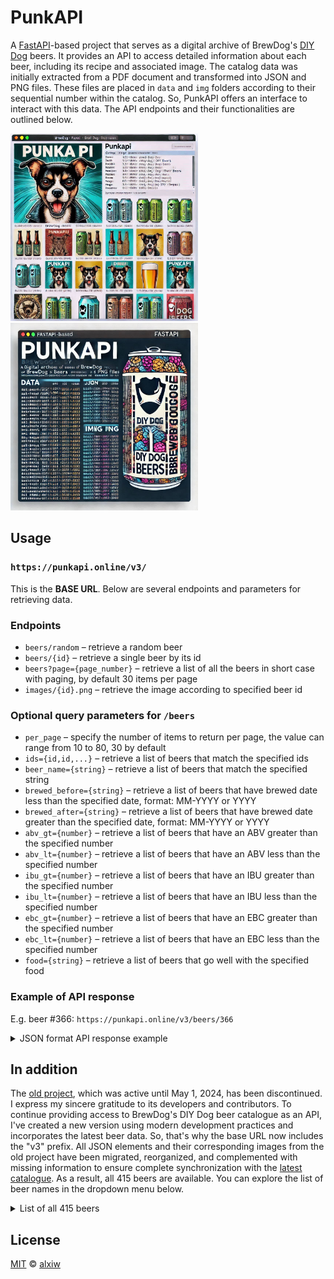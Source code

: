 # PunkAPI

A [FastAPI](https://github.com/fastapi/fastapi)-based project that serves as a digital archive of BrewDog's [DIY Dog](https://drink.brewdog.com/uk/diy-dog) beers. It provides an API to access detailed information about each beer, including its recipe and associated image. The catalog data was initially extracted from a PDF document and transformed into JSON and PNG files. These files are placed in `data` and `img` folders according to their sequential number within the catalog. So, PunkAPI offers an interface to interact with this data. The API endpoints and their functionalities are outlined below.

<img src="artwork-01.jpg" alt="drawing" width="300"/> <img src="artwork-02.jpg" alt="drawing" width="300"/>

## Usage

### `https://punkapi.online/v3/`

This is the **BASE URL**. Below are several endpoints and parameters for retrieving data.

### Endpoints

* `beers/random` – retrieve a random beer
* `beers/{id}` – retrieve a single beer by its id
* `beers?page={page_number}` – retrieve a list of all the beers in short case with paging, by default 30 items per page
* `images/{id}.png` – retrieve the image according to specified beer id

### Optional query parameters for `/beers`

* `per_page` – specify the number of items to return per page, the value can range from 10 to 80, 30 by default
* `ids={id,id,...}` – retrieve a list of beers that match the specified ids
* `beer_name={string}` – retrieve a list of beers that match the specified string
* `brewed_before={string}` – retrieve a list of beers that have brewed date less than the specified date, format: MM-YYYY or YYYY
* `brewed_after={string}` – retrieve a list of beers that have brewed date greater than the specified date, format: MM-YYYY or YYYY
* `abv_gt={number}` – retrieve a list of beers that have an ABV greater than the specified number
* `abv_lt={number}` – retrieve a list of beers that have an ABV less than the specified number
* `ibu_gt={number}` – retrieve a list of beers that have an IBU greater than the specified number
* `ibu_lt={number}` – retrieve a list of beers that have an IBU less than the specified number
* `ebc_gt={number}` – retrieve a list of beers that have an EBC greater than the specified number
* `ebc_lt={number}` – retrieve a list of beers that have an EBC less than the specified number
* `food={string}` – retrieve a list of beers that go well with the specified food

### Example of API response

E.g. beer #366: 
`https://punkapi.online/v3/beers/366`

<details>
<summary>JSON format API response example</summary>
<br>

```json
{
	"id": 366,
	"name": "Lost Lager",
	"tagline": "Dry-Hopped Pilsner.",
	"first_brewed": "2018",
	"description": "A pilsner that combines the light, crisp and clean lager profile provided by Weihenstephan's house yeast, with the vibrant citrus and stonefruit aromas associated with new German hop Saphir. This lager is easy-going but has subtle depths; toast, hints of spice and a zesty lime marmalade character.",
	"image": "366.png",
	"abv": 4.7,
	"ibu": 37,
	"target_fg": 1006,
	"target_og": 1042,
	"ebc": 5,
	"srm": 3,
	"ph": 4.4,
	"attenuation_level": 86,
	"volume": {
		"value": 20,
		"unit": "litres"
	},
	"boil_volume": {
		"value": 25,
		"unit": "litres"
	},
	"method": {
		"mash_temp": [
			{
				"temp": {
					"value": 65,
					"unit": "celsius"
				},
				"duration": 65
			}
		],
		"fermentation": {
			"temp": {
				"value": 11,
				"unit": "celsius"
			}
		},
		"twist": "Amyloglucosidase: 1g"
	},
	"ingredients": {
		"malt": [
			{
				"name": "Pilsner Malt",
				"amount": {
					"value": 3.36,
					"unit": "kilograms"
				}
			},
			{
				"name": "Carapils Malt",
				"amount": {
					"value": 0.24,
					"unit": "kilograms"
				}
			}
		],
		"hops": [
			{
				"name": "Hallertauer Taurus",
				"amount": {
					"value": 8,
					"unit": "grams"
				},
				"add": "60",
				"attribute": "Bitter"
			},
			{
				"name": "Select Spalter",
				"amount": {
					"value": 15,
					"unit": "grams"
				},
				"add": "20",
				"attribute": "Flavour"
			},
			{
				"name": "Select Spalter",
				"amount": {
					"value": 15,
					"unit": "grams"
				},
				"add": "10",
				"attribute": "Aroma"
			},
			{
				"name": "Saphir",
				"amount": {
					"value": 30,
					"unit": "grams"
				},
				"add": "0",
				"attribute": "Aroma"
			},
			{
				"name": "Saphir",
				"amount": {
					"value": 30,
					"unit": "grams"
				},
				"add": "Dry Hop",
				"attribute": "Aroma"
			}
		],
		"yeast": "W34/70"
	},
	"food_pairing": [
		"Vietnamese Pho",
		"Buffalo Chicken Wings",
		"Sashimi"
	],
	"brewers_tips": "Temperature control is extremely important for Lager, fermentation temperature around 10-12°C and a maturation period of 3-4 weeks at 1.5-2°C is ideal.",
	"contributed_by": "Alexander Ivanovsky <alxiw>"
}
```


</details>



## In addition

The [old project](https://github.com/sammdec/punkapi), which was active until May 1, 2024, has been discontinued. I express my sincere gratitude to its developers and contributors. To continue providing access to BrewDog's DIY Dog beer catalogue as an API, I've created a new version using modern development practices and incorporates the latest beer data. So, that's why the base URL now includes the "v3" prefix. All JSON elements and their corresponding images from the old project have been migrated, reorganized, and complemented with missing information to ensure complete synchronization with the [latest catalogue](https://brewdogmedia.s3.eu-west-2.amazonaws.com/docs/2019+DIY+DOG+-+V8.pdf). As a result, all 415 beers are available. You can explore the list of beer names in the dropdown menu below.

<details>
<summary>List of all 415 beers</summary>
<br>

* [x] 001 – Punk IPA 2007 – 2010
* [x] 002 – Punk IPA 2010 – current
* [x] 003 – The Physics
* [x] 004 – Riptide
* [x] 005 – Hop Rocker  
* [x] 006 – Paradox Islay
* [x] 007 – Paradox Jura
* [x] 008 – Peroxide Punk
* [x] 009 – Hype
* [x] 010 – Buzz
* [x] 011 – Edge
* [x] 012 – Storm
* [x] 013 – Cult Lager
* [x] 014 – Trashy Blonde
* [x] 015 – Original Dogma (Née Speedball)
* [x] 016 – AB:03
* [x] 017 – Zeitgeist
* [x] 018 – Bad Pixie
* [x] 019 – Chaos Theory
* [x] 020 – Zephyr
* [x] 021 – Coffee Imperial Stout
* [x] 022 – Devine Rebel
* [x] 023 – 77 Lager
* [x] 024 – Atlantic IPA
* [x] 025 – How To Disappear Completely
* [x] 026 – 5AM Saint
* [x] 027 – Tokyo Rising Sun Highland
* [x] 028 – Tokyo Rising Sun Lowland
* [x] 029 – Tokyo*
* [x] 030 – Punk Monk
* [x] 031 – Bashah
* [x] 032 – Nanny State
* [x] 033 – Tactical Nuclear Penguin
* [x] 034 – Eurotrash
* [x] 035 – Movember
* [x] 036 – Black Dog
* [x] 037 – Hardcore IPA
* [x] 038 – Sink The Bismarck!
* [x] 039 – Alpha Dog
* [x] 040 – Skull Candy
* [x] 041 – AB:01
* [x] 042 – AB:07
* [x] 043 – Prototype 27
* [x] 044 – TM10
* [x] 045 – AB:02
* [x] 046 – Hardkogt IPA
* [x] 047 – AB:04
* [x] 048 – Alice Porter
* [x] 049 – Santa Paws
* [x] 050 – AB:09
* [x] 051 – Black Tokyo Horizon
* [x] 052 – AB:05
* [x] 053 – Hello My Name Is Ingrid
* [x] 054 – IPA Is Dead: Bramling X
* [x] 055 – IPA Is Dead: Citra
* [x] 056 – IPA Is Dead: Nelson Sauvin
* [x] 057 – IPA Is Dead: Sorachi Ace
* [x] 058 – Avery Brown Dredge
* [x] 059 – Growler
* [x] 060 – Rabiator
* [x] 061 – AB:06
* [x] 062 – Juniper Wheat Beer
* [x] 063 – The End Of History
* [x] 064 – Hops Kill Nazis
* [x] 065 – Mr. Miyagi's Wasabi Stout
* [x] 066 – Sunk Punk
* [x] 067 – AB:10
* [x] 068 – AB:18
* [x] 069 – Old World India Pale Ale
* [x] 070 – Old World Russian Imperial Stout
* [x] 071 – Lost Dog
* [x] 072 – AB:08
* [x] 073 – Sunmaid Stout
* [x] 074 – Shareholder Brew: Black IPA
* [x] 075 – AB:13
* [x] 076 – IPA Is Dead: Simcoe
* [x] 077 – Libertine Porter
* [x] 078 – Mixtape 8
* [x] 079 – Bitch Please
* [x] 080 – IPA Is Dead: Challenger
* [x] 081 – IPA Is Dead: Galaxy
* [x] 082 – IPA Is Dead: HBC 369
* [x] 083 – IPA Is Dead: Motueka
* [x] 084 – Dead Pony Club
* [x] 085 – Libertine Black Ale
* [x] 086 – Anarchist Alchemist
* [x] 087 – Dog A
* [x] 088 – Hunter Foundation Pale Ale
* [x] 089 – AB:19
* [x] 090 – Jack Hammer
* [x] 091 – Never Mind The Anabolics
* [x] 092 – San Diego Scotch Ale
* [x] 093 – AB:12
* [x] 094 – White Noise
* [x] 095 – International Arms Race
* [x] 096 – AB:11
* [x] 097 – Hello My Name Is Beastie
* [x] 098 – Dog Fight
* [x] 099 – Hoppy Christmas
* [x] 100 – Black Eyed King Imp
* [x] 101 – Cocoa Psycho
* [x] 102 – Nuns With Guns
* [x] 103 – Catherine's Pony
* [x] 104 – IPA Is Dead: Amarillo
* [x] 105 – Lichtenstein Pale Ale
* [x] 106 – AB:14
* [x] 107 – IPA Is Dead: Dana
* [x] 108 – IPA Is Dead: El Dorado
* [x] 109 – IPA Is Dead: Goldings
* [x] 110 – IPA Is Dead: Waimea
* [x] 111 – Vagabond Pilsner
* [x] 112 – AB:15
* [x] 113 – Bracken's Porter
* [x] 114 – Fake Lager
* [x] 115 – 10 Heads High
* [x] 116 – Vice Bier
* [x] 117 – Misspent Youth
* [x] 118 – #Mashtag 2013
* [x] 119 – Dog B
* [x] 120 – Electric India
* [x] 121 – Dog Wired
* [x] 122 – Hello My Name Is Mette-Marit
* [x] 123 – Everyday Anarchy
* [x] 124 – Black Jacques
* [x] 125 – Blitz Berliner Weisse
* [x] 126 – Dogma
* [x] 127 – Hello My Name Is Sonja
* [x] 128 – Shipwrecker Circus
* [x] 129 – Dead Metaphor
* [x] 130 – Baby Dogma
* [x] 131 – Unleash The Yeast: American Ale
* [x] 132 – Unleash The Yeast: Bavarian Weizen
* [x] 133 – Unleash The Yeast: Belgian Trappist
* [x] 134 – Unleash The Yeast: Pilsen Lager
* [x] 135 – IPA Is Dead: Vic Secret
* [x] 136 – Brixton Porter
* [x] 137 – Prototype Challenge: Hobo Pop
* [x] 138 – Prototype Challenge: Interstellar
* [x] 139 – Prototype Challenge: Moshi Moshi 15
* [x] 140 – Black Eye Joe
* [x] 141 – Lumberjack Stout
* [x] 142 – Clown King
* [x] 143 – Hello My Name Is Vladimir
* [x] 144 – Bourbon Baby
* [x] 145 – AB:16
* [x] 146 – Comet
* [x] 147 – HBC 366 IPA
* [x] 148 – Kohatu
* [x] 149 – Hello My Name Is Zé
* [x] 150 – Alpha Pop
* [x] 151 – Jasmine IPA
* [x] 152 – #Mashtag 2014
* [x] 153 – Dog C
* [x] 154 – Hello My Name Is Päivi
* [x] 155 – Vote Sepp
* [x] 156 – Magic Stone Dog
* [x] 157 – Russian Doll: Barley Wine
* [x] 158 – Sub Hop
* [x] 159 – U-Boat
* [x] 160 – American Wheat
* [x] 161 – Cap Dog
* [x] 162 – Russian Doll: Double IPA
* [x] 163 – Russian Doll: India Pale Ale
* [x] 164 – Russian Doll: Pale
* [x] 165 – This.Is.Lager.
* [x] 166 – India Pale Weizen
* [x] 167 – AB:17
* [x] 168 – Konnichiwa Kitsune
* [x] 169 – Prototype Challenge: All Day Long
* [x] 170 – Prototype Challenge: Hop Fiction
* [x] 171 – Prototype Challenge: Vagabond Pale Ale
* [x] 172 – Black Eyed King Imp Vietnamese Coffee Edition
* [x] 173 – Shareholder Brew: Bounty Hunter
* [x] 174 – Restorative Beverage For Invalids And Convalescents
* [x] 175 – Prototype Challenge: Stereo Wolf Stout
* [x] 176 – B-Sides: Sunshine On Rye
* [x] 177 – B-Sides: Bowman’s Beard
* [x] 178 – Hello My Name Is Little Ingrid
* [x] 179 – IPA Is Dead: Chinook
* [x] 180 – IPA Is Dead: Ella
* [x] 181 – IPA Is Dead: Mandarina Bavaria
* [x] 182 – IPA Is Dead: Pioneer
* [x] 183 – Born To Die
* [x] 184 – B-Sides: Melon And Cucumber IPA
* [x] 185 – B-Sides: Sorachi Bitter
* [x] 186 – B-Sides: Truffle And Chocolate Stout
* [x] 187 – B-Sides: Hoppy Saison
* [x] 188 – B-Sides: Whisky Sour
* [x] 189 – B-Sides: Spiced Cherry Sour
* [x] 190 – B-Sides: Deaf Mermaid
* [x] 191 – #Mashtag 2015
* [x] 192 – Dog D
* [x] 193 – Hinterland
* [x] 194 – Peach Therapy
* [x] 195 – Hello My Name Is Holy Moose
* [x] 196 – Lizard Bride
* [x] 197 – B-Sides: Mango Gose
* [x] 198 – Candy Kaiser
* [x] 199 – Pumpkin King
* [x] 200 – B-Sides: Baby Saison
* [x] 201 – B-Sides: Morag's Mojito
* [x] 202 – B-Sides: Orange Blossom
* [x] 203 – Doodlebug
* [x] 204 – No Label
* [x] 205 – B-Sides: Rhubarb Saison
* [x] 206 – Prototype Challenge: India Session Lager
* [x] 207 – Prototype Challenge: Hopped-Up Brown Ale
* [x] 208 – Albino Squid Assassin
* [x] 209 – B-Sides: Berliner Weisse With Raspberries And Rhubarb
* [x] 210 – Arcade Nation
* [x] 211 – Elvis Juice V2.0
* [x] 212 – B-Sides: Berliner Weisse With Hunter Yuzu
* [x] 213 – B-Sides: Cascade, Centennial & Willamette IPA
* [x] 214 – B-Sides: Single Hop Enigma IPA
* [x] 215 – Jet Black Heart
* [x] 216 – Ace Of Simcoe
* [x] 217 – Ship Wreck
* [x] 218 – Monk Hammer
* [x] 219 – Prototype Pils 2.0
* [x] 220 – Blitz Series
* [x] 221 – Dog E
* [x] 222 – Barrel Aged Hinterland
* [x] 223 – AB:20
* [x] 224 – Barrel Aged Albino Squid Assassin
* [x] 225 – Kingpin
* [x] 226 – Paradox Islay
* [x] 227 – Ace Of Chinook
* [x] 228 – #Mashtag 2016
* [x] 229 – Neon Overlord
* [x] 230 – Black Hammer
* [x] 231 – Ace Of Citra
* [x] 232 – Chili Hammer
* [x] 233 – Ace Of Equinox
* [x] 234 – Rye Hammer
* [x] 235 – BrewDog Vs Beavertown
* [x] 236 – Prototype Helles
* [x] 237 – Mango And Chili Barley Wine
* [x] 238 – Science IPA
* [x] 239 – Honey And Lemon Blitz
* [x] 240 – Blitz Saison
* [x] 241 – Hello My Name Is Ingrid 2016
* [x] 242 – Crew Brew
* [x] 243 – Gin Blitz
* [x] 244 – AB:21
* [x] 245 – Beatnik
* [x] 246 – Casino Rye Ale
* [x] 247 – Self Assembly Pope
* [x] 248 – Twin Atlantic
* [x] 249 – Hop Shot
* [x] 250 – Small Batch: Rye IPA
* [x] 251 – Small Batch: Sorachi Ace Session
* [x] 252 – Small Batch: Dortmunder
* [x] 253 – Small Batch: 90 Shilling
* [x] 254 – Small Batch: Kellerbier
* [x] 255 – Small Batch: Tripel
* [x] 256 – Small Batch: Vermont IPA
* [x] 257 – Semi Skimmed Occultist
* [x] 258 – Paradox Rye
* [x] 259 – Tropic Thunder
* [x] 260 – New England IPA
* [x] 261 – Small Batch: Nitro Breakfast Stout
* [x] 262 – Small Batch: Vermont IPA V2.0
* [x] 263 – Small Batch: Mandarina Lager 
* [x] 264 – Small Batch: East Coast Crush
* [x] 265 – Pump Action Poet
* [x] 266 – Small Batch: Lemon Meringue Pie 
* [x] 267 – AB:22
* [x] 268 – Hazy Jane
* [x] 269 – Small Batch: Imperial Pale Weizen
* [x] 270 – Blonde Export Stout
* [x] 271 – Small Batch: Cranachan Cream Ale
* [x] 272 – Small Batch: Spelt & Honey Saison
* [x] 273 – Prototype Double IPA
* [x] 274 – Prototype Black Rye IPA
* [x] 275 – Sidewalk Shark
* [x] 276 – Nine To Five Wizard
* [x] 277 – Prototype Blonde Ale
* [x] 278 – AB:23
* [x] 279 – Slot Machine
* [x] 280 – Make Earth Great Again
* [x] 281 – Homicidal Puppet Help Desk
* [x] 282 – Pina Colada Sidewalk Shark
* [x] 283 – AB:24
* [x] 284 – Hello My Name Is Helga
* [x] 285 – Hello My Name Is Sari
* [x] 286 – Hello My Name Is Aune
* [x] 287 – Hello My Name Is Marianne
* [x] 288 – Hello My Name Is Agnetha
* [x] 289 – Hello My Name Is Lieke
* [x] 290 – Hello My Name Is Niamh
* [x] 291 – Hello My Name Is Sofia
* [x] 292 – Hello My Name Is Maria
* [x] 293 – I Wanna Be Your Dog
* [x] 294 – Opaque Jake
* [x] 295 – Choco Libre
* [x] 296 – Off-Duty Alien
* [x] 297 – East Of Vermont
* [x] 298 – Declassified Demi-God
* [x] 299 – Raspberry Popsicle Parade
* [x] 300 – Indie Pale Ale
* [x] 301 – Small Batch: Dry-Hopped Pilsner
* [x] 302 – Hazy Jane (Bourbon Barrel-Aged)
* [x] 303 – Hazy Jane (Rye Barrel-Aged)
* [x] 304 – Karma Cloud
* [x] 305 – Native Son
* [x] 306 – AB:25
* [x] 307 – Kamikaze Knitting Club
* [x] 308 – Very Big Moose
* [x] 309 – Paradox Grain 2018
* [x] 310 – Clockwork Tangerine
* [x] 311 – Sonic Boom
* [x] 312 – Dog G
* [x] 313 – Mallow Mafia BrewDog Vs Amundsen
* [x] 314 – Manic Mango BrewDog Vs Brewski
* [x] 315 – Baltic Fleet BrewDog Vs Bevog
* [x] 316 – SOS (May Day!) BrewDog Vs Brlo
* [x] 317 – Al Adjore! BrewDog Vs Lapir Ata
* [x] 318 – Neverland BrewDog Vs Oedipus
* [x] 319 – Grano Giusto BrewDog Vs Birrificio Italiano
* [x] 320 – King Of Eights
* [x] 321 – Jinx Pale Ale
* [x] 322 – Jet Trash
* [x] 323 – Interstate Vienna Lager
* [x] 324 – Fools Gold Dortmunder Lager
* [x] 325 – Zipcode
* [x] 326 – The Emperors Blue Clothes (BD vs People Like Us)
* [x] 327 – Fanzine: Zephyr Citrus Tart
* [x] 328 – Small Batch: Tangerine Zephyr
* [x] 329 – Cybernaut
* [x] 330 – BA ASA Barrel #132
* [x] 331 – Fanzine: Lime Zephyr V2
* [x] 332 – Eight Bit (AGM Guest Collab)
* [x] 333 – Fanzine: Nebula
* [x] 334 – Small Batch: Lemon Zephyr
* [x] 335 – Fanzine: Pulp Patriot
* [x] 336 – Fanzine: Ten Ton Truck Espresso
* [x] 337 – Small Batch: Blueberry Zephyr
* [x] 338 – Fanzine: Hopshop
* [x] 339 – Zulu Time (BD vs La Goutte d'Or)
* [x] 340 – Fanzine: Origami Orangutan
* [x] 341 – Fanzine: King of Eights V2
* [x] 342 – Sonic Boom V2
* [x] 343 – Fanzine: Raspberry Rivet
* [x] 344 – Fanzine: Zephyr Piña Colada
* [x] 345 – Fanzine: Vinyl Vigilante
* [x] 346 – Fanzine: Jet Trash V2
* [x] 347 – Fanzine: Technicolour Black
* [x] 348 – Fanzine: King of Eights V3
* [x] 349 – Fanzine: Pulp Patriot V2 Double Dry-Hop
* [x] 350 – Radio Zombie Phone In
* [x] 351 – Mashtag 2018
* [x] 352 – Beatnik
* [x] 353 – Fanzine: Lime Zephyr V2
* [x] 354 – Fanzine: Ten Ton Truck Vietnamese Coffee
* [x] 355 – Born To Die 13/09/18
* [x] 356 – Small Screen Hero
* [x] 357 – Quench Quake
* [x] 358 – Hop Fiction
* [x] 359 – Fanzine: Coin-Op Kaiser
* [x] 360 – Fanzine: Heist Monkey
* [x] 361 – King Of Eights V4 (German Hop Edition)
* [x] 362 – Alter Ego
* [x] 363 – Fanzine: Ten Ton Truck Black Forest
* [x] 364 – Raspberry Blitz
* [x] 365 – Sonic Boom V3
* [x] 366 – Lost Lager
* [x] 367 – Fanzine: Opaque Jake V2
* [x] 368 – Fanzine: Scarlet Fever
* [x] 369 – Fanzine: Mind Game
* [x] 370 – Fanzine: Brutalist
* [x] 371 – Fanzine: Flux Factory
* [x] 372 – Fanzine: Totem
* [x] 373 – Fanzine: Dogtoberfest
* [x] 374 – Straight Up
* [x] 375 – Paradox Uncle Duke's (Barrel Aged)
* [x] 376 – Fanzine: Red & Dead
* [x] 377 – Fanzine: Vermont Vampire
* [x] 378 – Rogue Element
* [x] 379 – Fanzine: Closed Circuit
* [x] 380 – Fanzine: Sea Weasel Shanty
* [x] 381 – Get Out Claus
* [x] 382 – Mistletoe Mafia
* [x] 383 – Fanzine: Caramel Carousel
* [x] 384 – Fanzine: Clouded Clarity
* [x] 385 – Fanzine: Double Agent
* [x] 386 – Ten Ton Truck (Christmas Edition)
* [x] 387 – Radio Zombie Phone In (Barrel Aged)
* [x] 388 – Fanzine: Passionista
* [x] 389 – Fanzine: Mallow Martian
* [x] 390 – Tokyo Death (vs Northern Monk)
* [x] 391 – Fanzine: Sticky Black
* [x] 392 – Fanzine: Porridge Head
* [x] 393 – Pulp Patriot V3
* [x] 394 – Half Eagle 2.7%
* [x] 395 – Two Way Street (BD vs Brygghuset Finn)
* [x] 396 – Fight Club
* [x] 397 – Paradox Islay
* [x] 398 – Deep Slumber (BrewDog vs Buxton)
* [x] 399 – Zombie Cake
* [x] 400 – Dog H
* [x] 401 – Mangopolis
* [x] 402 – Baltic Bandit
* [x] 403 – Transatlantic Telegram
* [x] 404 – Fanzine: Bounty Hunter
* [x] 405 – Prime Time
* [x] 406 – Cosmic Crush Cherry
* [x] 407 – Cosmic Crush Quince
* [x] 408 – Cosmic Crush Peach
* [x] 409 – Cosmic Crush Tropical
* [x] 410 – Cosmic Crush Raspberry
* [x] 411 – Funk X Punk
* [x] 412 – Moru
* [x] 413 – Electric Blue
* [x] 414 – Gooseberry Fool
* [x] 415 – Aplomb Bomb

</details>

## License

[MIT](LICENSE) © [alxiw](https://github.com/alxiw)